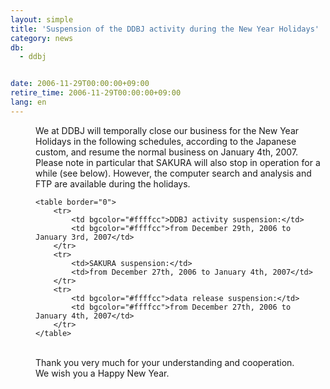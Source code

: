 ```yaml
---
layout: simple
title: 'Suspension of the DDBJ activity during the New Year Holidays'
category: news
db:
  - ddbj


date: 2006-11-29T00:00:00+09:00
retire_time: 2006-11-29T00:00:00+09:00
lang: en
---
```


<dd>We at DDBJ will temporally close our business for the New Year Holidays in the following schedules, according to the Japanese custom, and resume the normal business on January 4th, 2007.
<dd>Please note in particular that SAKURA will also stop in operation for a while (see below). However, the computer search and analysis and FTP are available during the holidays.
<dd>

    <table border="0">
        <tr>
            <td bgcolor="#ffffcc">DDBJ activity suspension:</td>
            <td bgcolor="#ffffcc">from December 29th, 2006 to January 3rd, 2007</td>
        </tr>
        <tr>
            <td>SAKURA suspension:</td>
            <td>from December 27th, 2006 to January 4th, 2007</td>
        </tr>
        <tr>
            <td bgcolor="#ffffcc">data release suspension:</td>
            <td bgcolor="#ffffcc">from December 27th, 2006 to January 4th, 2007</td>
        </tr>
    </table>
<dd> 
<dd>Thank you very much for your understanding and cooperation.
<dd>We wish you a Happy New Year.</dd>
</dd>
</dd>
</dd>
</dd>
</dd>
